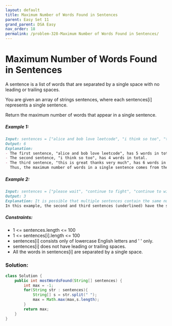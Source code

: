 ```yaml
---
layout: default
title: Maximum Number of Words Found in Sentences
parent: Easy Set 11
grand_parent: DSA Easy
nav_order: 18
permalink: /problem-328-Maximum Number of Words Found in Sentences/
---
```

# Maximum Number of Words Found in Sentences
A sentence is a list of words that are separated by a single space with no leading or trailing spaces.

You are given an array of strings sentences, where each sentences[i] represents a single sentence.

Return the maximum number of words that appear in a single sentence.

##### Example 1:
```markdown
Input: sentences = ["alice and bob love leetcode", "i think so too", "this is great thanks very much"]
Output: 6
Explanation:
- The first sentence, "alice and bob love leetcode", has 5 words in total.
- The second sentence, "i think so too", has 4 words in total.
- The third sentence, "this is great thanks very much", has 6 words in total.
  Thus, the maximum number of words in a single sentence comes from the third sentence, which has 6 words.
```
##### Example 2:
```markdown
Input: sentences = ["please wait", "continue to fight", "continue to win"]
Output: 3
Explanation: It is possible that multiple sentences contain the same number of words.
In this example, the second and third sentences (underlined) have the same number of words.
```
##### Constraints:
* 1 <= sentences.length <= 100
* 1 <= sentences[i].length <= 100
* sentences[i] consists only of lowercase English letters and ' ' only.
* sentences[i] does not have leading or trailing spaces.
* All the words in sentences[i] are separated by a single space.

### Solution:
```java
class Solution {
    public int mostWordsFound(String[] sentences) {
        int max = -1;
        for(String str : sentences){
            String[] s = str.split(" ");
            max = Math.max(max,s.length);
        }
        return max;
    }
}
```